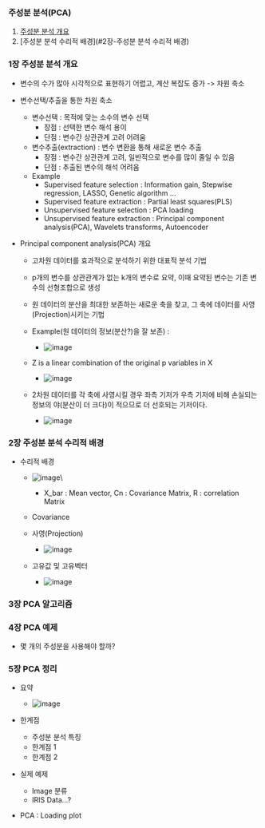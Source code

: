### 주성분 분석(PCA)
1. [주성분 분석 개요](#1장-주성분-분석-개요)   
2. [주성분 분석 수리적 배경](#2장-주성분 분석 수리적 배경)   


### 1장 주성분 분석 개요
- 변수의 수가 많아 시각적으로 표현하기 어렵고, 계산 복잡도 증가 -> 차원 축소

- 변수선택/추출을 통한 차원 축소
  - 변수선택 : 목적에 맞는 소수의 변수 선택
    - 장점 : 선택한 변수 해석 용이
    - 단점 : 변수간 상관관계 고려 어려움
  - 변수추출(extraction) : 변수 변환을 통해 새로운 변수 추출 
    - 장점 : 변수간 상관관계 고려, 일반적으로 변수를 많이 줄일 수 있음
    - 단점 : 추출된 변수의 해석 어려움
  - Example
    - Supervised feature selection : Information gain, Stepwise regression, LASSO, Genetic algorithm ...
    - Supervised feature extraction : Partial least squares(PLS)
    - Unsupervised feature selection : PCA loading
    - Unsupervised feature extraction : Principal component analysis(PCA), Wavelets transforms, Autoencoder

- Principal component analysis(PCA) 개요
  - 고차원 데이터를 효과적으로 분석하기 위한 대표적 분석 기법
  - p개의 변수를 상관관계가 없는 k개의 변수로 요약, 이때 요약된 변수는 기존 변수의 선형조합으로 생성
  - 원 데이터의 분산을 최대한 보존하는 새로운 축을 찾고, 그 축에 데이터를 사영(Projection)시키는 기법
  - Example(원 데이터의 정보(분산?)을 잘 보존) : 
    - ![image](https://user-images.githubusercontent.com/43491168/113579472-5100d280-965f-11eb-8627-cfecfde5237e.png)

  - Z is a linear combination of the original p variables in X
    - ![image](https://user-images.githubusercontent.com/43491168/113579755-b228a600-965f-11eb-8cfd-ceadfd7a8d0e.png)

  - 2차원 데이터를 각 축에 사영시킬 경우 좌측 기저가 우측 기저에 비해 손실되는 정보의 야(분산이 더 크다)이 적으므로 더 선호되는 기저이다.
    - ![image](https://user-images.githubusercontent.com/43491168/113580186-4abf2600-9660-11eb-856c-c0271d515b23.png)

### 2장 주성분 분석 수리적 배경
- 수리적 배경
  - ![image](https://user-images.githubusercontent.com/43491168/113580513-d46ef380-9660-11eb-8c46-2144471b21b3.png)\
    - X_bar : Mean vector, Cn : Covariance Matrix, R : correlation Matrix

  - Covariance
  
  - 사영(Projection)
    - ![image](https://user-images.githubusercontent.com/43491168/113580815-3596c700-9661-11eb-8839-b5b592f3558b.png)
  
  - 고유값 및 고유벡터
    - ![image](https://user-images.githubusercontent.com/43491168/113581050-90c8b980-9661-11eb-9e7c-1bc92d3bb235.png)

### 3장 PCA 알고리즘


### 4장 PCA 예제

- 몇 개의 주성분을 사용해야 할까?

### 5장 PCA 정리
- 요약
  - ![image](https://user-images.githubusercontent.com/43491168/113581998-d0dc6c00-9662-11eb-9372-5464645675b5.png)

- 한계점
  - 주성분 분석 특징
  - 한계점 1
  - 한계점 2

- 실제 예제
  - Image 분류
  - IRIS Data...?

- PCA : Loading plot
